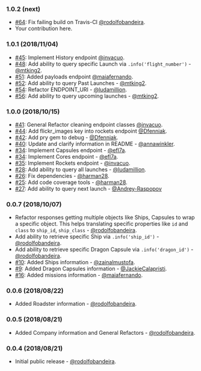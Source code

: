 ### 1.0.2 (next)

* [#64](https://github.com/rodolfobandeira/spacex/pull/46): Fix failing build on Travis-CI [@rodolfobandeira](http://github.com/rodolfobandeira).
* Your contribution here.

### 1.0.1 (2018/11/04)

* [#45](https://github.com/rodolfobandeira/spacex/pull/45): Implement History endpoint [@invacuo](http://github.com/invacuo).
* [#48](https://github.com/rodolfobandeira/spacex/pull/48): Add ability to query specific Launch via `.info('flight_number')` - [@mtking2](http://github.com/mtking2).
* [#51](https://github.com/rodolfobandeira/spacex/pull/51): Added payloads endpoint [@maiafernando](http://github.com/maiafernando).
* [#52](https://github.com/rodolfobandeira/spacex/pull/52): Add ability to query Past Launches - [@mtking2](http://github.com/mtking2).
* [#54](https://github.com/rodolfobandeira/spacex/pull/54): Refactor ENDPOINT_URI - [@ludamillion](http://github.com/ludamillion).
* [#56](https://github.com/rodolfobandeira/spacex/pull/56): Add ability to query upcoming launches - [@mtking2](http://github.com/mtking2).


### 1.0.0 (2018/10/15)

* [#41](https://github.com/rodolfobandeira/spacex/pull/41): General Refactor cleaning endpoint classes [@invacuo](http://github.com/invacuo).
* [#44](https://github.com/rodolfobandeira/spacex/pull/44): Add flickr_images key into rockets endpoint [@Dfenniak](https://github.com/Dfenniak).
* [#42](https://github.com/rodolfobandeira/spacex/pull/42): Add pry gem to debug - [@Dfenniak](https://github.com/Dfenniak).
* [#40](https://github.com/rodolfobandeira/spacex/pull/40): Update and clarify information in README - [@annawinkler](https://github.com/annawinkler).
* [#34](https://github.com/rodolfobandeira/spacex/pull/34): Implement Capsules endpoint - [@efl7a](https://github.com/efl7a).
* [#34](https://github.com/rodolfobandeira/spacex/pull/34): Implement Cores endpoint - [@efl7a](https://github.com/efl7a).
* [#35](https://github.com/rodolfobandeira/spacex/pull/35): Implement Rockets endpoint - [@invacuo](https://github.com/invacuo).
* [#28](https://github.com/rodolfobandeira/spacex/pull/28): Add ability to query all launches - [@ludamillion](https://github.com/ludamillion).
* [#26](https://github.com/rodolfobandeira/spacex/pull/26): Fix dependencies - [@harman28](https://github.com/harman28).
* [#25](https://github.com/rodolfobandeira/spacex/pull/25): Add code coverage tools - [@harman28](https://github.com/harman28).
* [#27](https://github.com/rodolfobandeira/spacex/pull/27): Add ability to query next launch - [@Andrey-Raspopov](https://github.com/Andrey-Raspopov)


### 0.0.7 (2018/10/07)

* Refactor responses getting multiple objects like Ships, Capsules to wrap a specific object. This helps translating specific properties like `id` and `class` to `ship_id`, `ship_class` - [@rodolfobandeira](https://github.com/rodolfobandeira).
* Add ability to retrieve specific Ship via `.info('ship_id')` - [@rodolfobandeira](https://github.com/rodolfobandeira).
* Add ability to retrieve specific Dragon Capsule via `.info('dragon_id')` - [@rodolfobandeira](https://github.com/rodolfobandeira).
* [#10](https://github.com/rodolfobandeira/spacex/pull/10): Added Ships information - [@zainalmustofa](https://github.com/zainalmustofa).
* [#9](https://github.com/rodolfobandeira/spacex/pull/9): Added Dragon Capsules information - [@JackieCalapristi](https://github.com/JackieCalapristi).
* [#16](https://github.com/rodolfobandeira/spacex/pull/16): Added missions information - [@maiafernando](https://github.com/maiafernando).


### 0.0.6 (2018/08/22)

* Added Roadster information - [@rodolfobandeira](https://github.com/rodolfobandeira).


### 0.0.5 (2018/08/21)

* Added Company information and General Refactors - [@rodolfobandeira](https://github.com/rodolfobandeira).


### 0.0.4 (2018/08/21)

* Initial public release - [@rodolfobandeira](https://github.com/rodolfobandeira).
